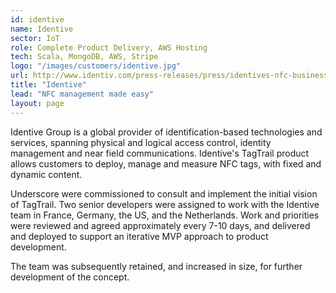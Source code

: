 ```yaml
---
id: identive
name: Identive
sector: IoT
role: Complete Product Delivery, AWS Hosting
tech: Scala, MongoDB, AWS, Stripe
logo: "/images/customers/identive.jpg"
url: http://www.identiv.com/press-releases/press/identives-nfc-business-expands-with-new-nfc-tag-orders-and-commercial-deployments-of-tagtrail-services-delivery-platform/
title: "Identive"
lead: "NFC management made easy"
layout: page
---
```


Identive Group is a global provider
of identification-based technologies and services,
spanning physical and logical access control,
identity management and near field communications.
Identive's TagTrail product allows customers to deploy,
manage and measure NFC tags,
with fixed and dynamic content.

Underscore were commissioned to consult
and implement the initial vision of TagTrail.
Two senior developers were assigned
to work with the Identive team in France,
Germany, the US, and the Netherlands.
Work and priorities were reviewed
and agreed approximately every 7-10 days,
and delivered and deployed to support
an iterative MVP approach to product development.

The team was subsequently retained,
and increased in size,
for further development of the concept.
